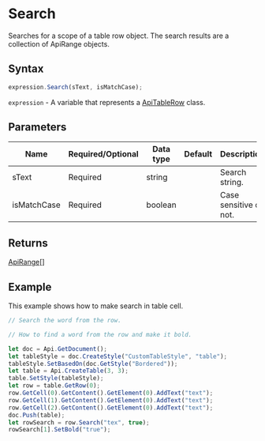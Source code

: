 # Search

Searches for a scope of a table row object. The search results are a collection of ApiRange objects.

## Syntax

```javascript
expression.Search(sText, isMatchCase);
```

`expression` - A variable that represents a [ApiTableRow](../ApiTableRow.md) class.

## Parameters

| **Name** | **Required/Optional** | **Data type** | **Default** | **Description** |
| ------------- | ------------- | ------------- | ------------- | ------------- |
| sText | Required | string |  | Search string. |
| isMatchCase | Required | boolean |  | Case sensitive or not. |

## Returns

[ApiRange](../../ApiRange/ApiRange.md)[]

## Example

This example shows how to make search in table cell.

```javascript editor-docx
// Search the word from the row.

// How to find a word from the row and make it bold.

let doc = Api.GetDocument();
let tableStyle = doc.CreateStyle("CustomTableStyle", "table");
tableStyle.SetBasedOn(doc.GetStyle("Bordered"));
let table = Api.CreateTable(3, 3);
table.SetStyle(tableStyle);
let row = table.GetRow(0);
row.GetCell(0).GetContent().GetElement(0).AddText("text");
row.GetCell(1).GetContent().GetElement(0).AddText("text");
row.GetCell(2).GetContent().GetElement(0).AddText("text");
doc.Push(table);
let rowSearch = row.Search("tex", true);
rowSearch[1].SetBold("true");
```
